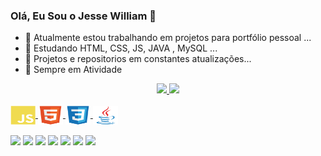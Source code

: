 ### Olá, Eu Sou o Jesse William 👋

- 🔭 Atualmente estou trabalhando em projetos para portfólio pessoal  ...
- 🌱 Estudando HTML, CSS, JS, JAVA , MySQL ...
- 🦋 Projetos e repositorios em constantes atualizações...
- 🐼 Sempre em Atividade

<div align="center">
  <a href="https://github.com/jessewilliam1">
  <img height="180em" src="https://github-readme-stats.vercel.app/api?username=jessewilliam1&show_icons=true&theme=white&include_all_commits=true&count_private=true"/>
  <img height="180em" src="https://github-readme-stats.vercel.app/api/top-langs/?username=jessewilliam1&layout=compact&langs_count=7&theme=white"/>

 </div>
  
  <div style="display: inline_block"><br>
  <img align="center" alt="jesse-Js" height="30" width="40" src="https://raw.githubusercontent.com/devicons/devicon/master/icons/javascript/javascript-plain.svg">
  <img align="center" alt="jesse-HTML" height="30" width="40" src="https://raw.githubusercontent.com/devicons/devicon/master/icons/html5/html5-original.svg">
  <img align="center" alt="jesse-CSS" height="30" width="40" src="https://raw.githubusercontent.com/devicons/devicon/master/icons/css3/css3-original.svg">
  <img align="center" alt="jesse-Java" height="30" width="40" src="https://raw.githubusercontent.com/devicons/devicon/master/icons/java/java-original.svg">
    
    
</div>

  <br>
  
  <div>
     <a href="https://www.youtube.com/channel/UCw1eZilaGT4HrcDcKBEYg1Q" target="_blank"><img src="https://img.shields.io/badge/YouTube-FF0000?style=for-the-badge&logo=youtube&logoColor=white" target="_blank"></a>
  <a href="https://www.instagram.com/therealjessewilliam/" target="_blank"><img src="https://img.shields.io/badge/-Instagram-%23E4405F?style=for-the-badge&logo=instagram&logoColor=white" target="_blank"></a>
  <a href="https://www.linkedin.com/in/jesse-william/" target="_blank"><img src="https://img.shields.io/badge/-LinkedIn-%230077B5?style=for-the-badge&logo=linkedin&logoColor=white" target="_blank"></a>
    <a href="https://www.facebook.com/jesslync1" target="_blank"><img src="https://img.shields.io/badge/Facebook-1877F2?style=for-the-badge&logo=facebook&logoColor=white" target="_blank"></a>
      <a href="gmail.com" target="_blank"><img src="https://img.shields.io/badge/Gmail-D14836?style=for-the-badge&logo=gmail&logoColor=white" target="_blank"></a>
     <a href="outlook.com" target="_blank"><img src="https://img.shields.io/badge/Microsoft_Outlook-0078D4?style=for-the-badge&logo=microsoft-outlook&logoColor=white" target="_blank"></a>
     <a href="discord.com" target="_blank"><img src="https://img.shields.io/badge/Discord-7289DA?style=for-the-badge&logo=discord&logoColor=white" target="_blank"></a>
   </div>
  
 
